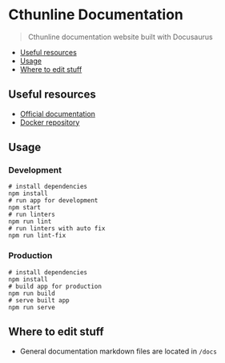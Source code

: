 # Cthunline Documentation

> Cthunline documentation website built with Docusaurus

* [Useful resources](#useful-resources)
* [Usage](#usage)
* [Where to edit stuff](#where-to-edit-stuff)

## Useful resources

* [Official documentation](https://doc.cthunline.org/)
* [Docker repository](https://hub.docker.com/r/cthunline/cthunline)

## Usage

### Development

```shell
# install dependencies
npm install
# run app for development
npm start
# run linters
npm run lint
# run linters with auto fix
npm run lint-fix
```

### Production

```shell
# install dependencies
npm install
# build app for production
npm run build
# serve built app
npm run serve
```

## Where to edit stuff

* General documentation markdown files are located in `/docs`
